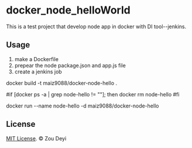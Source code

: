 # docker_node_helloWorld
This is a test project that develop node app in docker with DI tool--jenkins.

## Usage
1. make a Dockerfile
2. prepear the node package.json and app.js file
3. create a jenkins job

docker build -t maiz9088/docker-node-hello .

#if [docker ps -a | grep node-hello != ""]; then
  docker rm node-hello
#fi

docker run --name node-hello -d maiz9088/docker-node-hello

## License

[MIT License](http://opensource.org/licenses/mit-license.html). © Zou Deyi
